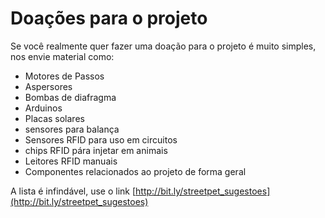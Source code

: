 Doações para o projeto
======================

Se você realmente quer fazer uma doação para o projeto é muito simples, nos envie material como:

* Motores de Passos
* Aspersores 
* Bombas de diafragma
* Arduinos
* Placas solares
* sensores para balança
* Sensores RFID para uso em circuitos 
* chips RFID pára injetar em animais
* Leitores RFID manuais
* Componentes relacionados ao projeto de forma geral

A lista é infindável, use o link [http://bit.ly/streetpet_sugestoes](http://bit.ly/streetpet_sugestoes)
